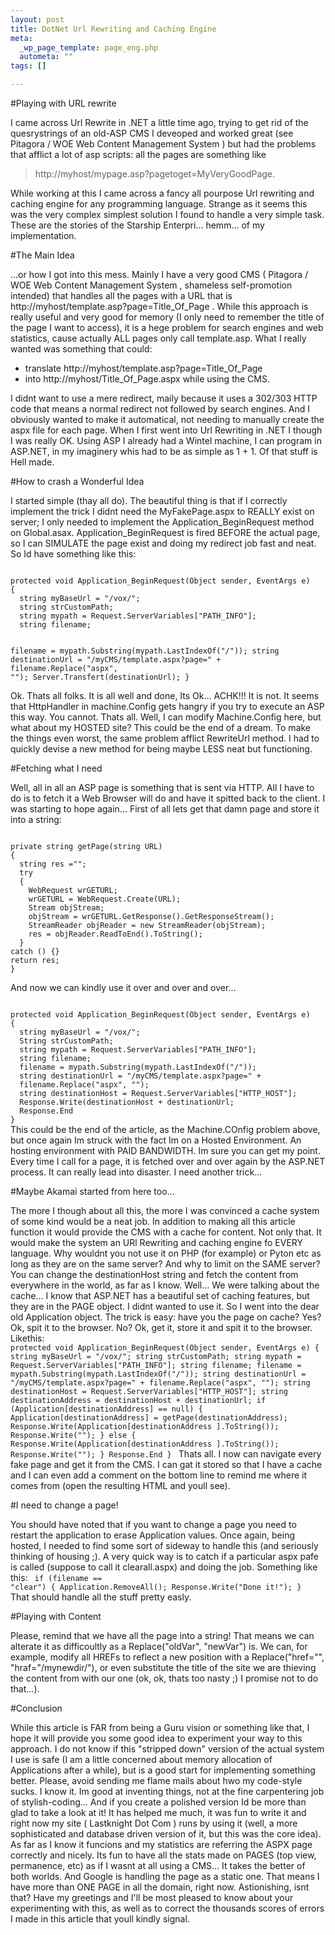 ```yaml
--- 
layout: post
title: DotNet Url Rewriting and Caching Engine
meta: 
  _wp_page_template: page_eng.php
  autometa: ""
tags: []

---
```

#Playing with URL rewrite

I came across Url Rewrite in .NET a little time ago, trying to get rid of the quesrystrings of an old-ASP CMS I deveoped and worked great (see Pitagora / WOE Web Content Management System ) but had the problems that afflict a lot of asp scripts: all the pages are something like

> http://myhost/mypage.asp?pagetoget=MyVeryGoodPage.

While working at this I came across a fancy all pourpose Url rewriting and caching engine for any programming language. Strange as it seems this was the very complex simplest solution I found to handle a very simple task.
These are the stories of the Starship Enterpri... hemm... of my implementation.

#The Main Idea

...or how I got into this mess.
Mainly I have a very good CMS ( Pitagora / WOE Web Content Management System , shameless self-promotion intended) that handles all the pages with a URL that is http://myhost/template.asp?page=Title_Of_Page . While this approach is really useful and very good for memory (I only need to remember the title of the page I want to access), it is a hege problem for search engines and web statistics, cause actually ALL pages only call template.asp.
What I really wanted was something that could:

*  translate http://myhost/template.asp?page=Title_Of_Page
*  into http://myhost/Title_Of_Page.aspx while using the CMS.

I didnt want to use a mere redirect, maily because it uses a 302/303 HTTP code that means a normal redirect not followed by search engines. And I obviously wanted to make it automatical, not needing to manually create the aspx file for each page.
When I first went into Url Rewriting in .NET I though I was really OK. Using ASP I already had a Wintel machine, I can program in ASP.NET, in my imaginery whis had to be as simple as 1 + 1.
Of that stuff is Hell made.

#How to crash a Wonderful Idea

I started simple (thay all do).
The beautiful thing is that if I correctly implement the trick I didnt need the MyFakePage.aspx to REALLY exist on server; I only needed to implement the Application_BeginRequest method on Global.asax.
Application_BeginRequest is fired BEFORE the actual page, so I can SIMULATE the page exist and doing my redirect job fast and neat.
So Id have something like this:

<!--adsense-->

<code lang="csharp">
protected void Application_BeginRequest(Object sender, EventArgs e)
{
  string myBaseUrl = "/vox/";
  string strCustomPath;
  string mypath = Request.ServerVariables["PATH_INFO"];
  string filename;

  filename = mypath.Substring(mypath.LastIndexOf("/"));
  string destinationUrl = "/myCMS/template.aspx?page=" +
  filename.Replace("aspx", "");
  Server.Transfert(destinationUrl);
}
</code>

Ok. Thats all folks. It is all well and done, Its Ok... ACHK!!! It is not.
It seems that HttpHandler in machine.Config gets hangry if you try to execute an ASP this way. You cannot. Thats all.
Well, I can modify Machine.Config here, but what about my HOSTED site? This could be the end of a dream.
To make the things even worst, the same problem afflict RewriteUrl method. I had to quickly devise a new method for being maybe LESS neat but functioning.

#Fetching what I need

Well, all in all an ASP page is something that is sent via HTTP. All I have to do is to fetch it a Web Browser will do and have it spitted back to the client. I was starting to hope again...
First of all lets get that damn page and store it into a string:


<code lang="csharp">
private string getPage(string URL)
{
  string res ="";
  try
  {
    WebRequest wrGETURL;
    wrGETURL = WebRequest.Create(URL);
    Stream objStream;
    objStream = wrGETURL.GetResponse().GetResponseStream();
    StreamReader objReader = new StreamReader(objStream);
    res = objReader.ReadToEnd().ToString();
  }
catch () {}
return res;
}
</code>

And now we can kindly use it over and over and over...  

<!--adsense-->  

<code lang="csharp">
protected void Application_BeginRequest(Object sender, EventArgs e)
{
  string myBaseUrl = "/vox/";
  String strCustomPath;
  string mypath = Request.ServerVariables["PATH_INFO"];
  string filename;
  filename = mypath.Substring(mypath.LastIndexOf("/"));
  string destinationUrl = "/myCMS/template.aspx?page=" +
  filename.Replace("aspx", "");
  string destinationHost = Request.ServerVariables["HTTP_HOST"];
  Response.Write(destinationHost + destinationUrl;
  Response.End
}
</code>
This could be the end of the article, as the Machine.COnfig problem above, but once again Im struck with the fact Im on a Hosted Environment. An hosting environment with PAID BANDWIDTH.
Im sure you can get my point. Every time I call for a page, it is fetched over and over again by the ASP.NET process. It can really lead into disaster. I need another trick...  



#Maybe Akamai started from here too...

The more I though about all this, the more I was convinced a cache system of some kind would be a neat job. In addition to making all this article function it would provide the CMS with a cache for content.
Not only that. It would make the system an URl Rewriting and caching engine fo EVERY language. Why wouldnt you not use it on PHP (for example) or Pyton etc as long as they are on the same server?
And why to limit on the SAME server? You can change the destinationHost string and fetch the content from everywhere in the world, as far as I know.
Well... We were talking about the cache... I know that ASP.NET has a beautiful set of caching features, but they are in the PAGE object. I didnt wanted to use it. So I went into the dear old Application object.
The trick is easy: have you the page on cache? Yes? Ok, spit it to the browser. No? Ok, get it, store it and spit it to the browser. Likethis:
<code lang="csharp">
protected void Application_BeginRequest(Object sender, EventArgs e)
{
  string myBaseUrl = "/vox/";
  string strCustomPath;
  string mypath = Request.ServerVariables["PATH_INFO"];
  string filename;
  filename = mypath.Substring(mypath.LastIndexOf("/"));
  string destinationUrl = "/myCMS/template.aspx?page=" +
  filename.Replace("aspx", "");
  string destinationHost = Request.ServerVariables["HTTP_HOST"];
  string destinationAddress = destinationHost + destinationUrl;
  if (Application[destinationAddress] == null)
  {
    Application[destinationAddress] = getPage(destinationAddress);
    Response.Write(Application[destinationAddress ].ToString());
    Response.Write("<!-- Got it from LIVE -->");
  }
  else
  {
    Response.Write(Application[destinationAddress ].ToString());
    Response.Write("<!-- Got it from CACHE -->");
  }
  Response.End
}
</code>
Thats all. I now can navigate every fake page and get it from the CMS. I can gat it stored so that I have a cache and I can even add a comment on the bottom line to remind me where it comes from (open the resulting HTML and youll see).

#I need to change a page!

You should have noted that if you want to change a page you need to restart the application to erase Application values. Once again, being hosted, I needed to find some sort of sideway to handle this (and seriously thinking of housing ;).
A very quick way is to catch if a particular aspx pafe is called (suppose to call it clearall.aspx) and doing the job. Something like this:
<code lang="csharp">
if (filename == "clear")
{
  Application.RemoveAll();
  Response.Write("Done it!");
}
</code>
That should handle all the stuff pretty easly.

#Playing with Content

Please, remind that we have all the page into a string! That means we can alterate it as difficoultly as a Replace("oldVar", "newVar") is. We can, for example, modify all HREFs to reflect a new position with a Replace("href="", "hraf="/mynewdir/"), or even substitute the title of the site we are thieving the content from with our one (ok, ok, thats too nasty ;) I promise not to do that...).

#Conclusion

While this article is FAR from being a Guru vision or something like that, I hope it will provide you some good idea to experiment your way to this approach. I do not know if this "stripped down" version of the actual system I use is safe (I am a little concerned about memory allocation of Applications after a while), but is a good start for implementing something better.
Please, avoid sending me flame mails about hwo my code-style sucks. I know it. Im good at inventing things, not at the fine carpentering job of stylish-coding... And if you create a polished version Id be more than glad to take a look at it!
It has helped me much, it was fun to write it and right now my site ( Lastknight Dot Com ) runs by using it (well, a more sophisticated and database driven version of it, but this was the core idea). As far as I know it funcions and my statistics are referring the ASPX page correctly and nicely. Its fun to have all the stats made on PAGES (top view, permanence, etc) as if I wasnt at all using a CMS... It takes the better of both worlds.
And Google is handling the page as a static one. That means I have more than ONE PAGE in all the domain, right now. Astionishing, isnt that?
Have my greetings and I'll be most pleased to know about your experimenting with this, as well as to correct the thousands scores of errors I made in this article that youll kindly signal. 

